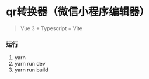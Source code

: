 <!--
 * @Author: wedong.fu
 * @Date: 2021-12-21 17:12:00
 * @LastEditors: wedong.fu
 * @LastEditTime: 2022-03-30 17:33:27
 * @Description: 请填写简介
-->
# qr转换器（微信小程序编辑器）
> Vue 3 + Typescript + Vite

### 运行
1. yarn
2. yarn run dev
3. yarn run build

